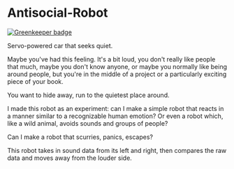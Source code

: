 Antisocial-Robot
================

[![Greenkeeper badge](https://badges.greenkeeper.io/Frijol/Antisocial-Robot.svg)](https://greenkeeper.io/)

Servo-powered car that seeks quiet.

Maybe you've had this feeling. It's a bit loud, you don't really like people that much, maybe you don't know anyone, or maybe you normally like being around people, but you're in the middle of a project or a particularly exciting piece of your book.

You want to hide away, run to the quietest place around.

I made this robot as an experiment: can I make a simple robot that reacts in a manner similar to a recognizable human emotion? Or even a robot which, like a wild animal, avoids sounds and groups of people?

Can I make a robot that scurries, panics, escapes?

This robot takes in sound data from its left and right, then compares the raw data and moves away from the louder side.
